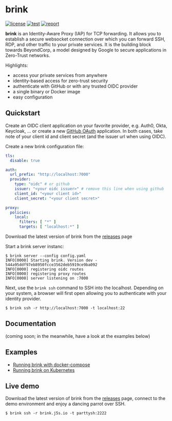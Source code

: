 # brink

[![license](http://img.shields.io/badge/license-apache_2.0-blue.svg?style=flat)](https://raw.githubusercontent.com/jsiebens/brink/master/LICENSE)
[![test](https://img.shields.io/github/workflow/status/jsiebens/brink/Latest%20Development%20Build/main)](https://github.com/jsiebens/brink/actions)
[![report](https://goreportcard.com/badge/github.com/jsiebens/brink)](https://goreportcard.com/report/github.com/jsiebens/brink)

__brink__ is an Identity-Aware Proxy (IAP) for TCP forwarding. It allows you to establish a secure websocket connection
over which you can forward SSH, RDP, and other traffic to your private services. It is the building block towards
BeyondCorp, a model designed by Google to secure applications in Zero-Trust networks.

Highlights:

- access your private services from anywhere
- identity-based access for zero-trust security
- authenticate with GitHub or with any trusted OIDC provider
- a single binary or Docker image
- easy configuration

## Quickstart

Create an OIDC client application on your favorite provider, e.g. Auth0, Okta, Keycloak, ... or create a
new [GitHub OAuth](https://github.com/settings/developers) application. In both cases, take note of your client id and
client secret (and the issuer url when using OIDC).

Create a new brink configuration file:

```yaml
tls:
  disable: true

auth:
  url_prefix: "http://localhost:7000"
  provider:
    type: "oidc" # or github
    issuer: "<your oidc issuer>" # remove this line when using github
    client_id: "<your client id>"
    client_secret: "<your client secret>"

proxy:
  policies:
    local:
      filters: [ "*" ]
      targets: [ "localhost:*" ]
```

Download the latest version of brink from the [releases](https://github.com/jsiebens/brink/releases) page

Start a brink server instanc:

```shell
$ brink server --config config.yaml
INFO[0000] Starting brink. Version dev - 544a95ddf97eb8950fcce3562deb5919ce9ba092 
INFO[0000] registering oidc routes                      
INFO[0000] registering proxy routes                     
INFO[0000] server listening on :7000
```

Next, use the `brink ssh` command to SSH into the localhost. Depending on your system, a browser will first open
allowing you to authenticate with your identity provider.

```shell
$ brink ssh -r http://localhost:7000 -t localhost:22
```

## Documentation

(coming soon; in the meanwhile, have a look at the examples below)

## Examples

- [Running brink with docker-compose](./examples/docker)
- [Running brink on Kubernetes]((./examples/kubernetes))

## Live demo

Download the latest version of brink from the [releases](https://github.com/jsiebens/brink/releases) page, connect to
the demo environment and enjoy a dancing parrot over SSH.

```shell
$ brink ssh -r brink.j5s.io -t parttysh:2222
```